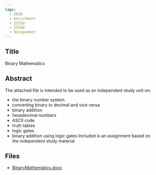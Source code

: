```yaml
---
tags:
  - 2018
  - enrichment
  - ICS3U
  - ICS4U
  - Assignment
---
```

    
## Title

Binary Mathematics

## Abstract

The attached file is intended to be used as an independent study unit on:
- the binary number system
- converting binary to decimal and vice versa
- binary addition
- hexadecimal numbers
- ASCII code
- truth tables
- logic gates
- binary addition using logic gates
Included is an assignment based on the independent study material.


## Files

- [BinaryMathematics.docx](resources/2018/Frank_Rankin/BinaryMathematics.docx)

